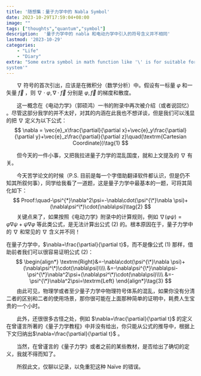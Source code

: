 ```yaml
---
title: '随想集：量子力学中的 Nabla Symbol'
date: 2023-10-29T17:59:04+08:00
image: ""
tags: ["thoughts","quantum","symbol"]
description:  '量子力学中的 nabla 和电动力学中引入的符号含义并不相同'
lastmod: '2023-10-29'
categories: 	
    - "Life"
    - "Diary"
extra: "Some extra symbol in math function like '\' is for suitable for blog 
system'"
---
```






&emsp;&emsp;$\nabla$ 符号的首次引出，应该是在微积分（数学分析）中。假设有一标量 $\varphi$ 和一矢量 $\vec{f}$ ，则 $\nabla\cdot\varphi , \nabla\cdot\vec{f}$ 分别是 $\varphi, \vec{f}$ 的梯度和散度。

&emsp;&emsp;这一概念在《电动力学》（郭硕鸿）一书的附录中再次被介绍（或者说回忆） 。尽管这部分我学的并不太好，对其的内涵在此我也不想详谈，但是我们可以浅显的把 $\nabla$ 定义为以下公式：
$$
\nabla = \vec{e}_x\frac{\partial}{\partial x}+\vec{e}_y\frac{\partial}{\partial y}+\vec{e}_z\frac{\partial}{\partial z}\quad(\textrm{Cartesian Coordinate})\tag{1}
$$


&emsp;&emsp;但今天的一件小事，又把我拉进量子力学的混乱国度，就和上文提及的 $\nabla$ 有关。

&emsp;&emsp;今天苦学论文的时候（P.S. 目前是每一个字借助翻译软件都认识，但是仍不知其所叙何事），同学给我看了一道题，这是量子力学中最基本的一题，可将其简化如下：
$$
Proof:\quad-\psi^{*}\nabla^2\psi=-\nabla\cdot(\psi^{\*}\nabla \psi)+(\nabla\psi^\*)\cdot(\nabla\psi)\tag{2}
$$
&emsp;&emsp;关键点来了，如果按照《电动力学》附录中的计算规则，例如 $\nabla(\varphi\psi)=\varphi\nabla\psi+\psi\nabla\varphi$ 等此类公式，是无法计算出公式 (2) 的。根本原因在于，量子力学中的 $\nabla$ 和常见的 $\nabla$ 含义并不同！

在量子力学中，$\nabla=\frac{\partial}{\partial t}$，而不是像公式 (1) 那样，借助前者我们可以很容易证明公式 (2)：
$$
\begin{align*}
\textrm{Right}&=-\nabla\cdot(\psi^{\*}\nabla \psi)+(\nabla\psi^\*)\cdot(\nabla\psi)\\\\
&=-\nabla\psi^{\*}\nabla\psi-\psi^{\*}\nabla^2\psi+(\nabla\psi^\*)\cdot(\nabla\psi)\\\\
&=-\psi^{\*}\nabla^2\psi=\textrm{Left}
\end{align*}\tag{3}
$$
&emsp;&emsp;由此可见，物理学或者至少量子力学中物理符号体系的混乱，如果你没有分清二者的区别和二者的使用场景，那你很可能在上面那种简单的证明中，耗费人生宝贵的一个小时。

&emsp;&emsp;此外，还很很多古怪之处，例如 $\nabla=\frac{\partial}{\partial t}$ 的定义在曾谨言所著的《量子力学教程》中并没有给出，你只能从公式的推导中，根据上下文归纳出$\nabla=\frac{\partial}{\partial t}$ 。

&emsp;&emsp;当然，在曾谨言的《量子力学》或者之前的某些教材，是否给出了确切的定义，我就不得而知了。

&emsp;&emsp;所叙此文，仅聊以记录，以免重犯这种 Naïve 的错误。
